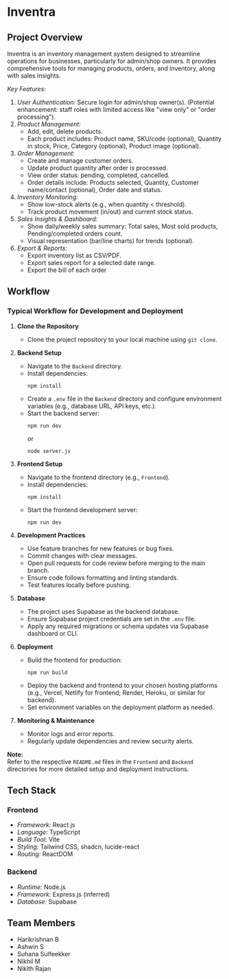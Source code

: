 # Inventra

## Project Overview

Inventra is an inventory management system designed to streamline operations for businesses, particularly for admin/shop owners. It provides comprehensive tools for managing products, orders, and inventory, along with sales insights.

*Key Features:*

1.  *User Authentication:* Secure login for admin/shop owner(s). (Potential enhancement: staff roles with limited access like "view only" or "order processing").
2.  *Product Management:*
    *   Add, edit, delete products.
    *   Each product includes: Product name, SKU/code (optional), Quantity in stock, Price, Category (optional), Product image (optional).
3.  *Order Management:*
    *   Create and manage customer orders.
    *   Update product quantity after order is processed.
    *   View order status: pending, completed, cancelled.
    *   Order details include: Products selected, Quantity, Customer name/contact (optional), Order date and status.
4.  *Inventory Monitoring:*
    *   Show low-stock alerts (e.g., when quantity < threshold).
    *   Track product movement (in/out) and current stock status.
5.  *Sales Insights & Dashboard:*
    *   Show daily/weekly sales summary: Total sales, Most sold products, Pending/completed orders count.
    *   Visual representation (bar/line charts) for trends (optional).
6.  *Export & Reports:*
    *   Export inventory list as CSV/PDF.
    *   Export sales report for a selected date range.
    *   Export the bill of each order

## Workflow

### Typical Workflow for Development and Deployment

1. **Clone the Repository**
   - Clone the project repository to your local machine using `git clone`.

2. **Backend Setup**
   - Navigate to the `Backend` directory.
   - Install dependencies:  
     ```
     npm install
     ```
   - Create a `.env` file in the `Backend` directory and configure environment variables (e.g., database URL, API keys, etc.).
   - Start the backend server:  
     ```
     npm run dev
     ```
     or  
     ```
     node server.js
     ```

3. **Frontend Setup**
   - Navigate to the frontend directory (e.g., `Frontend`).
   - Install dependencies:  
     ```
     npm install
     ```
   - Start the frontend development server:  
     ```
     npm run dev
     ```

4. **Development Practices**
   - Use feature branches for new features or bug fixes.
   - Commit changes with clear messages.
   - Open pull requests for code review before merging to the main branch.
   - Ensure code follows formatting and linting standards.
   - Test features locally before pushing.

5. **Database**
   - The project uses Supabase as the backend database.
   - Ensure Supabase project credentials are set in the `.env` file.
   - Apply any required migrations or schema updates via Supabase dashboard or CLI.

6. **Deployment**
   - Build the frontend for production:  
     ```
     npm run build
     ```
   - Deploy the backend and frontend to your chosen hosting platforms (e.g., Vercel, Netlify for frontend; Render, Heroku, or similar for backend).
   - Set environment variables on the deployment platform as needed.

7. **Monitoring & Maintenance**
   - Monitor logs and error reports.
   - Regularly update dependencies and review security alerts.

**Note:**  
Refer to the respective `README.md` files in the `Frontend` and `Backend` directories for more detailed setup and deployment instructions.

## Tech Stack

### Frontend

*   *Framework:* React.js
*   *Language:* TypeScript
*   *Build Tool:* Vite
*   *Styling:* Tailwind CSS, shadcn, lucide-react 
*   *Routing:* ReactDOM

### Backend

*   *Runtime:* Node.js
*   *Framework:* Express.js (inferred)
*   *Database:* Supabase

## Team Members

*   Harikrishnan B
*   Ashwin S
*   Suhana Sulfeekker
*   Nikhil M
*   Nikith Rajan
